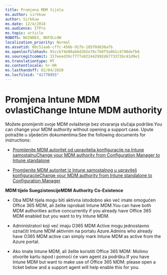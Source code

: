```yaml
---
title: Promjena MDM tijela
ms.author: sirkkuw
author: Sirkkuw
ms.date: 12/4/2018
ms.audience: ITPro
ms.topic: article
ROBOTS: NOINDEX, NOFOLLOW
localization_priority: Normal
ms.assetid: 08c51aa6-cffc-456b-91fb-185f0d636afb
ms.openlocfilehash: 91ccb74e00ab6d2b5e78c7b0f5a0b1c4790defb8
ms.sourcegitcommit: 317eeed39c7777a922442992d67733726c41d9e1
ms.translationtype: MT
ms.contentlocale: hr-HR
ms.lasthandoff: 02/04/2020
ms.locfileid: "41770955"
---
```

# <a name="change-intune-mdm-authority"></a><span data-ttu-id="48bb0-102">Promjena Intune MDM ovlasti</span><span class="sxs-lookup"><span data-stu-id="48bb0-102">Change Intune MDM authority</span></span>

<span data-ttu-id="48bb0-103">Možete promijeniti svoje MDM ovlaštenje bez otvaranja slučaja podrške.</span><span class="sxs-lookup"><span data-stu-id="48bb0-103">You can change your MDM authority without opening a support case.</span></span> <span data-ttu-id="48bb0-104">Upute potražite u sljedećim dokumentima:</span><span class="sxs-lookup"><span data-stu-id="48bb0-104">See the following documents for instructions:</span></span>
  
- [<span data-ttu-id="48bb0-105">Promijenite MDM autoritet od upravitelja konfiguracije na Intune samostalnu</span><span class="sxs-lookup"><span data-stu-id="48bb0-105">Change your MDM authority from Configuration Manager to Intune standalone</span></span>](https://docs.microsoft.com/configmgr/mdm/deploy-use/migrate-change-mdm-authority)
    
- [<span data-ttu-id="48bb0-106">Promijenite MDM autoritet iz Intune samostalnog u upravitelj konfiguracije</span><span class="sxs-lookup"><span data-stu-id="48bb0-106">Change your MDM authority from Intune standalone to Configuration Manager</span></span>](https://docs.microsoft.com/configmgr/mdm/deploy-use/change-mdm-authority)
    
 <span data-ttu-id="48bb0-107">**MDM tijelo Suegzistencije**</span><span class="sxs-lookup"><span data-stu-id="48bb0-107">**MDM Authority Co-Existence**</span></span>
  
- <span data-ttu-id="48bb0-108">Oba MDM tijela mogu biti aktivna istodobno ako već imate omogućen Office 365 MDM, ali želite isprobati Intune MDM.</span><span class="sxs-lookup"><span data-stu-id="48bb0-108">You can have both MDM authorities active concurrently if you already have Office 365 MDM enabled but you want to try Intune MDM.</span></span>
    
- <span data-ttu-id="48bb0-109">Administratori koji već imaju O365 MDM Active mogu jednostavno označiti Intune MDM aktivnim na portalu Azure.</span><span class="sxs-lookup"><span data-stu-id="48bb0-109">Admins who already have O365 MDM active can simply mark Intune MDM as active from the Azure portal.</span></span>
    
- <span data-ttu-id="48bb0-110">Ako imate Intune MDM, ali želite koristiti Office 365 MDM: Molimo otvorite kartu ispod i pomoći će vam agent za podršku.</span><span class="sxs-lookup"><span data-stu-id="48bb0-110">If you have Intune MDM but want to make use of Office 365 MDM: please open a ticket below and a support agent will help enable this for you.</span></span>
    


